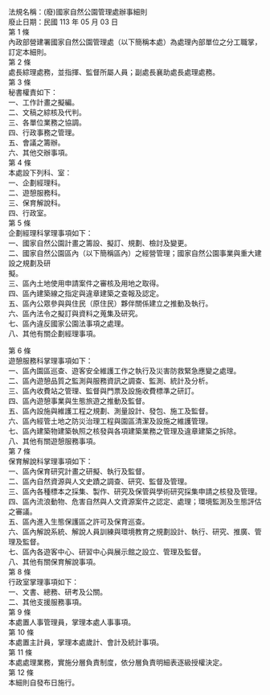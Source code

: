 法規名稱：(廢)國家自然公園管理處辦事細則  
廢止日期：民國 113 年 05 月 03 日  
第 1 條  
內政部營建署國家自然公園管理處（以下簡稱本處）為處理內部單位之分工職掌，訂定本細則。  
第 2 條  
處長綜理處務，並指揮、監督所屬人員；副處長襄助處長處理處務。  
第 3 條  
秘書權責如下：  
一、工作計畫之擬編。  
二、文稿之綜核及代判。  
三、各單位業務之協調。  
四、行政事務之管理。  
五、會議之籌辦。  
六、其他交辦事項。  
第 4 條  
本處設下列科、室：  
一、企劃經理科。  
二、遊憩服務科。  
三、保育解說科。  
四、行政室。  
第 5 條  
企劃經理科掌理事項如下：  
一、國家自然公園計畫之籌設、擬訂、規劃、檢討及變更。  
二、國家自然公園區內（以下簡稱區內）之經營管理；國家自然公園事業與重大建設之規劃及研  
擬。  
三、區內土地使用申請案件之審核及用地之取得。  
四、區內建築線之指定與違章建築之查報及認定。  
五、區內公眾參與與住民（原住民）夥伴關係建立之推動及執行。  
六、區內法令之擬訂與資料之蒐集及研究。  
七、區內違反國家公園法事項之處理。  
八、其他有關企劃經理事項。  


第 6 條  
遊憩服務科掌理事項如下：  
一、區內園區巡查、遊客安全維護工作之執行及災害防救緊急應變之處理。  
二、區內遊憩品質之監測與服務資訊之調查、監測、統計及分析。  
三、區內收費站之管理、監督與門票及設施收費標準之研訂。  
四、區內遊憩事業與生態旅遊之推動及監督。  
五、區內設施與維護工程之規劃、測量設計、發包、施工及監督。  
六、區內經管土地之防災治理工程與園區清潔及設施之維護管理。  
七、區內建築物建築執照之核發與各項建築業務之管理及違章建築之拆除。  
八、其他有關遊憩服務事項。  
第 7 條  
保育解說科掌理事項如下：  
一、區內保育研究計畫之研擬、執行及監督。  
二、區內自然資源與人文史蹟之調查、研究、監督及管理。  
三、區內各種標本之採集、製作、研究及保管與學術研究採集申請之核發及管理。  
四、區內流浪動物、危害自然與人文資源案件之認定、處理；環境監測及生態評估之審議。  
五、區內進入生態保護區之許可及保育巡查。  
六、區內解說系統、解說人員訓練與環境教育之規劃設計、執行、研究、推廣、管理及監督。  
七、區內各遊客中心、研習中心與展示館之設立、管理及監督。  
八、其他有關保育解說事項。  
第 8 條  
行政室掌理事項如下：  
一、文書、總務、研考及公關。  
二、其他支援服務事項。  
第 9 條  
本處置人事管理員，掌理本處人事事項。  
第 10 條  
本處置主計員，掌理本處歲計、會計及統計事項。  
第 11 條  
本處處理業務，實施分層負責制度，依分層負責明細表逐級授權決定。  
第 12 條  
本細則自發布日施行。  


